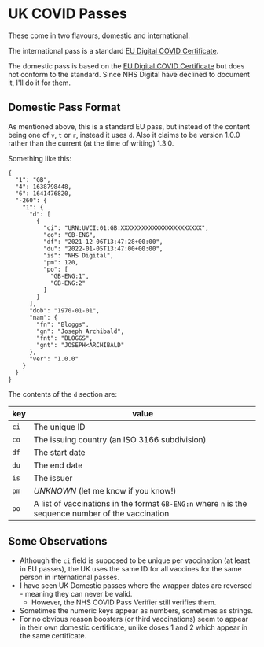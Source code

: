 # UK COVID Passes

These come in two flavours, domestic and international.

The international pass is a standard [EU Digital COVID Certificate](../eu).

The domestic pass is based on the [EU Digital COVID Certificate](../eu) but does not conform to the standard. Since NHS Digital have declined to document it, I'll do it for them.

## Domestic Pass Format

As mentioned above, this is a standard EU pass, but instead of the content being one of `v`, `t` or `r`, instead it uses `d`. Also it claims to be version 1.0.0 rather than the current (at the time of writing) 1.3.0.

Something like this:
```
{
  "1": "GB",
  "4": 1638798448,
  "6": 1641476820,
  "-260": {
    "1": {
      "d": [
        {
          "ci": "URN:UVCI:01:GB:XXXXXXXXXXXXXXXXXXXXXXX",
          "co": "GB-ENG",
          "df": "2021-12-06T13:47:28+00:00",
          "du": "2022-01-05T13:47:00+00:00",
          "is": "NHS Digital",
          "pm": 120,
          "po": [
            "GB-ENG:1",
            "GB-ENG:2"
          ]
        }
      ],
      "dob": "1970-01-01",
      "nam": {
        "fn": "Bloggs",
        "gn": "Joseph Archibald",
        "fnt": "BLOGGS",
        "gnt": "JOSEPH<ARCHIBALD"
      },
      "ver": "1.0.0"
    }
  }
}
```

The contents of the `d` section are:

| key | value |
| --- | ----- |
| `ci` | The unique ID |
| `co` | The issuing country (an ISO 3166 subdivision) |
| `df` | The start date |
| `du` | The end date |
| `is` | The issuer |
| `pm` | *UNKNOWN* (let me know if you know!) |
| `po` | A list of vaccinations in the format `GB-ENG:n` where `n` is the sequence number of the vaccination |

## Some Observations

- Although the `ci` field is supposed to be unique per vaccination (at least in EU passes), the UK uses the same ID for all vaccines for the same person in international passes.
- I have seen UK Domestic passes where the wrapper dates are reversed - meaning they can never be valid.
  - However, the NHS COVID Pass Verifier still verifies them.
- Sometimes the numeric keys appear as numbers, sometimes as strings.
- For no obvious reason boosters (or third vaccinations) seem to appear in their own domestic certificate, unlike doses 1 and 2 which appear in the same certificate.